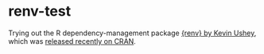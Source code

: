 # renv-test

Trying out the R dependency-management package [{renv} by Kevin Ushey](https://rstudio.github.io/renv/), which was [released recently on CRAN](https://blog.rstudio.com/2019/11/06/renv-project-environments-for-r/).